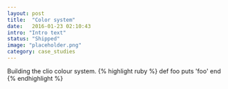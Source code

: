 ```yaml
---
layout: post
title:  "Color system"
date:   2016-01-23 02:10:43
intro: "Intro text"
status: "Shipped"
image: "placeholder.png"
category: case_studies
---
```

Building the clio colour system.
{% highlight ruby %}
def foo
  puts 'foo'
end
{% endhighlight %}
